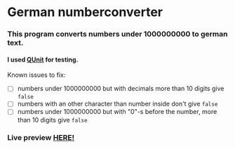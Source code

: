# German numberconverter
### This program converts numbers under 1000000000 to german text.

#### I used [QUnit](https://qunitjs.com/) for testing.

Known issues to fix:
- [ ] numbers under 1000000000 but with decimals more than 10 digits give `false`
- [ ] numbers with an other character than number inside don't give `false`
- [ ] numbers under 1000000000 but with "0"-s before the number, more than 10 digits give `false`

### Live preview [HERE!](https://doktork.github.io/nummerkonverter/)
